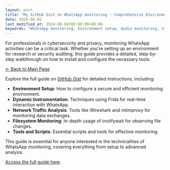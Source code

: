 ```yaml
---
layout: post
title: "My GitHub Gist on WhatsApp monitoring : Comprehensive Environment Installation Guide for Monitoring WhatsApp Activities"
date: 2024-08-02
last_modified_at: 2024-08-04T00:00:00+00:00
keywords: "WhatsApp monitoring, Environment setup, Audio monitoring, Video monitoring, Contacts monitoring, Cookies monitoring, Data interaction, Dynamic instrumentation, Frida, Filesystem monitoring, inotifywait, Network traffic monitoring, mitmproxy, Wireshark, Linux host machine, Android Studio, Genymotion, Rooted Android emulator, Android development, Linux command-line tools, adb, Android Debug Bridge, Monitoring scripts, Cybersecurity tools, Privacy concerns, Data security"
---
```


For professionals in cybersecurity and privacy, monitoring WhatsApp activities can be a critical task. Whether you're setting up an environment for research or security auditing, this guide provides a detailed, step-by-step walkthrough on how to install and configure the necessary tools.

[← Back to Main Page](https://cyberprivacy.tech)

Explore the full guide on [GitHub Gist](https://gist.github.com/alexeinazarov/53d1c03333a569c9658104db680955c1) for detailed instructions, including:

- **Environment Setup**: How to configure a secure and efficient monitoring environment.
- **Dynamic Instrumentation**: Techniques using Frida for real-time interaction with WhatsApp.
- **Network Traffic Analysis**: Tools like Wireshark and mitmproxy for monitoring data exchanges.
- **Filesystem Monitoring**: In-depth usage of inotifywait for observing file changes.
- **Tools and Scripts**: Essential scripts and tools for effective monitoring.

This guide is essential for anyone interested in the technicalities of WhatsApp monitoring, covering everything from setup to advanced analysis.

[Access the full guide here](https://gist.github.com/alexeinazarov/53d1c03333a569c9658104db680955c1).


